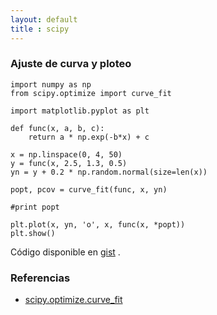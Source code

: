 ```yaml
---
layout: default
title : scipy
---
```

### Ajuste de curva y ploteo

    import numpy as np
    from scipy.optimize import curve_fit

    import matplotlib.pyplot as plt

    def func(x, a, b, c):
        return a * np.exp(-b*x) + c

    x = np.linspace(0, 4, 50)
    y = func(x, 2.5, 1.3, 0.5)
    yn = y + 0.2 * np.random.normal(size=len(x))

    popt, pcov = curve_fit(func, x, yn)

    #print popt

    plt.plot(x, yn, 'o', x, func(x, *popt))
    plt.show()

Código disponible en [gist](https://gist.github.com/juanpabloaj/6295191) .


### Referencias

* [scipy.optimize.curve_fit](http://docs.scipy.org/doc/scipy/reference/generated/scipy.optimize.curve_fit.html)  
